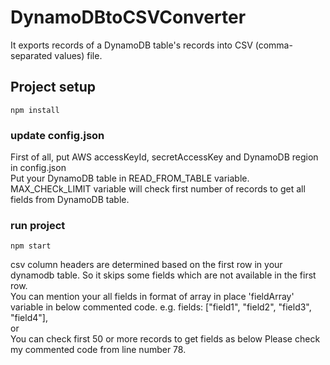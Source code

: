 # DynamoDBtoCSVConverter
It exports records of a DynamoDB table's records into CSV (comma-separated values) file.
## Project setup

```
npm install
```

### update config.json

First of all, put AWS accessKeyId, secretAccessKey and DynamoDB region in config.json 
<br />Put your DynamoDB table in READ_FROM_TABLE variable.
<br />MAX_CHECk_LIMIT variable will check first number of records to get all fields from DynamoDB table.
### run project

```
npm start
```


csv column headers are determined based on the first row in your dynamodb table.
So it skips some fields which are not available in the first row.
<br />You can mention your all fields in format of array in place 'fieldArray' variable in below commented code.
e.g. fields: ["field1", "field2", "field3", "field4"],
<br />or
<br />You can check first 50 or more records to get fields as below
Please check my commented code from line number 78.

